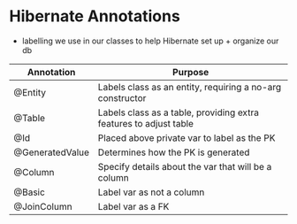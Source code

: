 # Hibernate Annotations
- labelling we use in our classes to help Hibernate set up + organize our db  

| Annotation | Purpose |
|-|-|
| @Entity | Labels class as an entity, requiring a no-arg constructor |
| @Table | Labels class as a table, providing extra features to adjust table |
| @Id | Placed above private var to label as the PK |
| @GeneratedValue | Determines how the PK is generated |
| @Column | Specify details about the var that will be a column |
| @Basic | Label var as not a column |
| @JoinColumn | Label var as a FK |  

